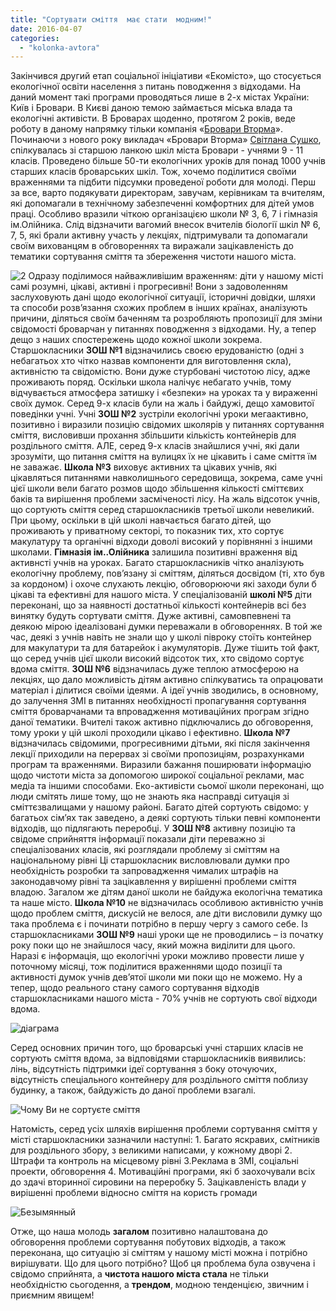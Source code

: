 ```yaml
---
title: "Сортувати сміття  має стати  модним!"
date: 2016-04-07
categories: 
  - "kolonka-avtora"
---
```


Закінчився другий етап соціальної ініціативи «Екомісто», що стосується екологічної освіти населення з питань поводження з відходами. На даний момент такі програми проводяться лише в 2-х містах України: Київ і Бровари. В Києві даною темою займається міська влада та екологічні активісти. В Броварах щоденно, протягом 2 років, веде роботу в даному напрямку тільки компанія «[Бровари Вторма](http://www.vtorma.ua/)». Починаючи з нового року викладач «Бровари Вторма» [Світлана Сушко](https://www.facebook.com/profile.php?id=100001466702070&fref=ts), спілкувалась зі старшою ланкою шкіл міста Бровари - учнями 9 - 11 класів. Проведено більше 50-ти екологічних уроків для понад 1000 учнів старших класів броварських шкіл. Тож, хочемо поділитися своїми враженнями та підбити підсумки проведеної роботи для молоді. Перш за все, варто подякувати директорам, завучам, керівникам та вчителям, які допомагали в технічному забезпеченні комфортних для дітей умов праці. Особливо вразили чіткою організацією школи № 3, 6, 7 і гімназія ім.Олійника. Слід відзначити вагомий внесок вчителів біології шкіл № 6, 7, 5, які брали активну участь у лекціях, підтримували та допомагали своїм вихованцям в обговореннях та виражали зацікавленість до тематики сортування сміття та збереження чистоти нашого міста.

![2](https://mpz.brovary.org/wp-content/uploads/2016/04/2-1.jpg) Одразу поділимося найважливішим враженням: діти у нашому місті самі розумні, цікаві, активні і прогресивні! Вони з задоволенням заслуховують дані щодо екологічної ситуації, історичні довідки, шляхи та способи розв’язання схожих проблем в інших країнах, аналізують причини, діляться своїм баченням та розробляють пропозиції для зміни свідомості броварчан у питаннях поводження з відходами. Ну, а тепер дещо з наших спостережень щодо кожної школи зокрема. Старшокласники **ЗОШ №1** відзначились своєю ерудованістю (одні з небагатьох хто чітко назвав компоненти для виготовлення скла), активністю та свідомістю. Вони дуже стурбовані чистотою лісу, адже проживають поряд. Оскільки школа налічує небагато учнів, тому відчувається атмосфера затишку і «безпеки» на уроках та у вираженні своїх думок. Серед 9-х класів були на жаль і байдужі, дещо хамовитої поведінки учні. Учні **ЗОШ №2** зустріли екологічні уроки мегаактивно, позитивно і виразили позицію свідомих школярів у питаннях сортування сміття, висловивши прохання збільшити кількість контейнерів для роздільного сміття. АЛЕ, серед 9-х класів знайшлися учні, які дали зрозуміти, що питання сміття на вулицях їх не цікавить і саме сміття їм не заважає. **Школа №3** виховує активних та цікавих учнів, які цікавляться питаннями навколишнього середовища, зокрема, саме учні цієї школи вели багато розмов щодо збільшення кількості сміттєвих баків та вирішення проблеми засміченості лісу. На жаль відсоток учнів, що сортують сміття серед старшокласників третьої школи невеликий. При цьому, оскільки в цій школі навчається багато дітей, що проживають у приватному секторі, то показник тих, хто сортує макулатуру та органічні відходи доволі високий у порівнянні з іншими школами. **Гімназія ім..Олійника** залишила позитивні враження від активнсті учнів на уроках. Багато старшокласників чітко аналізують екологічну проблему, пов’язану зі сміттям, діляться досвідом (ті, хто був за кордоном) і охоче слухають лекцію, обговорюючи які заходи були б цікаві та ефективні для нашого міста. У спеціалізованій **школі №5** діти переконані, що за наявності достатньої кількості контейнерів всі без винятку будуть сортувати сміття. Дуже активні, самовпевнені та деякою мірою ідеалізовані думки переважали в обговореннях. В той же час, деякі з учнів навіть не знали що у школі півроку стоїть контейнер для макулатури та для батарейок і акумуляторів. Дуже тішить той факт, що серед учнів цієї школи високий відсоток тих, хто свідомо сортує вдома сміття. **ЗОШ №6** відзначилась дуже теплою атмосферою на лекціях, що дало можливість дітям активно спілкуватись та опрацювати матеріал і ділитися своїми ідеями. А ідеї учнів зводились, в основному, до залучення ЗМІ в питаннях необхідності пропагування сортування сміття броварчанами та впровадження мотиваційних програм згідно даної тематики. Вчителі також активно підключались до обговорення, тому уроки у цій школі проходили цікаво і ефективно. **Школа №7** відзначилась свідомими, прогресивними дітьми, які після закінчення лекції приходили на перервах зі своїми пропозиціям, розрахунками програм та враженнями. Виразили бажання поширювати інформацію щодо чистоти міста за допомогою широкої соціальної реклами, мас медіа та іншими способами. Еко-активісти сьомої школи переконані, що люди смітять лише тому, що не знають яка насправді ситуація зі сміттєзвалищами у нашому районі. Багато дітей сортують свідомо: у багатьох сім’ях так заведено, а деякі сортують тільки певні компоненти відходів, що підлягають переробці. У **ЗОШ №8** активну позицію та свідоме сприйняття інформації показали діти переважно зі спеціалізованих класів, які розглядали проблему зі сміттям на національному рівні Ці старшокласник висловлювали думки про необхідність розробки та запровадження чималих штрафів на законодавчому рівні та зацікавлення у вирішенні проблеми сміття владою. Загалом же дітям даної школи не байдужа екологічна тематика та наше місто. **Школа №10** не відзначилась особливою активністю учнів щодо проблем сміття, дискусій не велося, але діти висловили думку що така проблема є і починати потрібно в першу чергу з самого себе. Із старшокласниками **ЗОШ №9** наші уроки ще не проводились – із початку року поки що не знайшлося часу, який можна виділити для цього. Наразі є інформація, що екологічні уроки можливо провести лише у поточному місяці, тож поділитися враженнями щодо позиції та активності думок учнів дев’ятої школи ми поки що не можемо. Ну а тепер, щодо реального стану самого сортування відходів старшокласниками нашого міста - 70% учнів не сортують свої відходи вдома.

![діаграма](https://mpz.brovary.org/wp-content/uploads/2016/04/diagrama.jpg)

Серед основних причин того, що броварські учні старших класів не сортують сміття вдома, за відповідями старшокласників виявились: лінь, відсутність підтримки ідеї сортування з боку оточуючих, відсутність спеціального контейнеру для роздільного сміття поблизу будинку, а також, байдужість до даної проблеми взагалі.

![Чому Ви не сортуєте сміття](https://mpz.brovary.org/wp-content/uploads/2016/04/CHomu-Vy-ne-sortuyete-smittya.jpg)

Натомість, серед усіх шляхів вирішення проблеми сортування сміття у місті старшокласники зазначили наступні: 1. Багато яскравих, смітників для роздільного збору, з великими написами, у кожному дворі 2. Штрафи та контроль на місцевому рівні 3.Реклама в ЗМІ, соціальні проекти, обговорення 4. Мотиваційні програми, які б заохочували всіх до здачі вторинної сировини на переробку 5. Зацікавленість влади у вирішенні проблеми відносно сміття на користь громади

![Безымянный](https://mpz.brovary.org/wp-content/uploads/2016/04/Bezymyannyj.png)

Отже, що наша молодь **загалом** позитивно налаштована до обговорення проблеми сортування побутових відходів, а також переконана, що ситуацію зі сміттям у нашому місті можна і потрібно вирішувати. Що для цього потрібно? Щоб ця проблема була озвучена і свідомо сприйнята, а **чистота нашого міста стала** не тільки необхідністю сьогодення, а **трендом**, модною тенденцією, звичним і приємним явищем!
